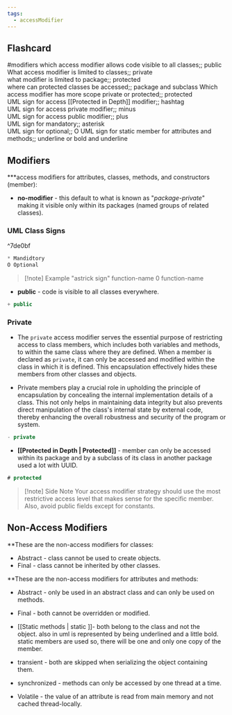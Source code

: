 ```yaml
---
tags:
  - accessModifier
---
```


## Flashcard
#modifiers
which access modifier allows code visible to all classes;; public  
What access modifier is limited to classes;; private  
what modifier is limited to package;; protected  
where can protected classes be accessed;; package and subclass
Which access modifier has more scope private or protected;; protected  
UML sign for access [[Protected in Depth]] modifier;; hashtag  
UML sign for access private modifier;; minus  
UML sign for access public modifier;; plus  
UML sign for mandatory;; asterisk  
UML sign for optional;; O
UML sign for static member for attributes and methods;; underline or bold and underline

## Modifiers 
***access modifiers for attributes, classes, methods, and constructors (member):

- **no-modifier** -  this default to what is known as "*package-private*" making it visible only within its packages (named groups of related classes). 

### UML Class Signs

^7de0bf

 ```java
 * Mandidtory  
 O Optional
```
>[!note] Example 
> "astrick sign" function-name
> 0 function-name

-  **public** - code is visible to all classes everywhere. 
```java
+ public
```

### Private
- The `private` access modifier serves the essential purpose of restricting access to class members, which includes both variables and methods, to within the same class where they are defined. When a member is declared as `private`, it can only be accessed and modified within the class in which it is defined. This encapsulation effectively hides these members from other classes and objects. 

- Private members play a crucial role in upholding the principle of encapsulation by concealing the internal implementation details of a class. This not only helps in maintaining data integrity but also prevents direct manipulation of the class's internal state by external code, thereby enhancing the overall robustness and security of the program or system.
```java
- private
```

-  **[[Protected in Depth | Protected]]** - member can only be accessed within its package and by a subclass of its class in another package used a lot with UUID.
```java
# protected
```

>[!note] Side Note
>Your access modifier strategy should use the most restrictive access level that makes sense for the specific member.  Also, avoid public fields except for constants.


## Non-Access Modifiers 

**These are the non-access modifiers for classes: 

-   Abstract - class cannot be used to create objects. 
-   Final - class cannot be inherited by other classes. 

**These are the non-access modifiers for attributes and methods: 

- Abstract - only be used in an abstract class and can only be used on methods. 

- Final - both cannot be overridden or modified. 
  
-  [[Static methods | static ]]- both belong to the class and not the object. also in uml is represented by being underlined and a little bold. static members are used so, there will be one and only one copy of the member.
 
-  transient - both are skipped when serializing the object containing them. 
 
-  synchronized - methods can only be accessed by one thread at a time. 

-  Volatile - the value of an attribute is read from main memory and not cached thread-locally.









